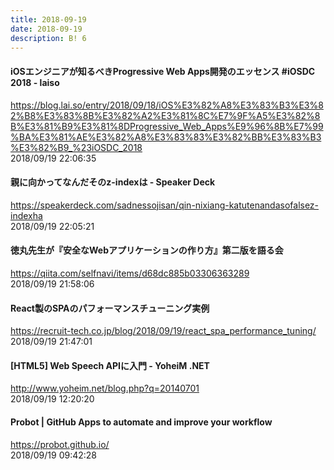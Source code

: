 ```yaml
---
title: 2018-09-19
date: 2018-09-19
description: B! 6
---
```


#### iOSエンジニアが知るべきProgressive Web Apps開発のエッセンス #iOSDC 2018 - laiso
https://blog.lai.so/entry/2018/09/18/iOS%E3%82%A8%E3%83%B3%E3%82%B8%E3%83%8B%E3%82%A2%E3%81%8C%E7%9F%A5%E3%82%8B%E3%81%B9%E3%81%8DProgressive_Web_Apps%E9%96%8B%E7%99%BA%E3%81%AE%E3%82%A8%E3%83%83%E3%82%BB%E3%83%B3%E3%82%B9_%23iOSDC_2018<br>
2018/09/19 22:06:35<br>


#### 親に向かってなんだそのz-indexは - Speaker Deck
https://speakerdeck.com/sadnessojisan/qin-nixiang-katutenandasofalsez-indexha<br>
2018/09/19 22:05:21<br>


#### 徳丸先生が『安全なWebアプリケーションの作り方』第二版を語る会
https://qiita.com/selfnavi/items/d68dc885b03306363289<br>
2018/09/19 21:58:06<br>


#### React製のSPAのパフォーマンスチューニング実例
https://recruit-tech.co.jp/blog/2018/09/19/react_spa_performance_tuning/<br>
2018/09/19 21:47:01<br>


#### [HTML5] Web Speech APIに入門  - YoheiM .NET
http://www.yoheim.net/blog.php?q=20140701<br>
2018/09/19 12:20:20<br>


#### Probot | GitHub Apps to automate and improve your workflow
https://probot.github.io/<br>
2018/09/19 09:42:28<br>


